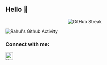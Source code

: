 ## Hello 🤝

<!--
- 🔭 I’m currently working on ...
- 🌱 I’m currently learning ...
- 👯 I’m looking to collaborate on ...
- 🤔 I’m looking for help with ...
- 💬 Ask me about ...
- 📫 How to reach me: ...
- ⚡ Fun fact: ...
-->

<div align="center">

![GitHub Streak](https://rahul-github-streak.herokuapp.com?user=RahulPatelme&theme=neon-palenight) 
</div>

<!-- ![Rahul's Github Activity](https://rahul-github-activity.herokuapp.com/graph?username=RahulPatelme&theme=rogue) -->
![Rahul's Github Activity](https://activity-graph.herokuapp.com/graph?username=RahulPatelme&theme=github)


### Connect with me:
[<img align="left" alt="RahulPatel | LinkedIn" width="24px" src="https://img.icons8.com/fluency/48/000000/linkedin.png"/>][linkedin]

[linkedin]: https://www.linkedin.com/in/rahul-patel-aunz/
